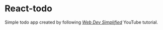 # React-todo 

Simple todo app created by following *[Web Dev Simplified](https://www.youtube.com/watch?v=Rh3tobg7hEo)* YouTube tutorial.

